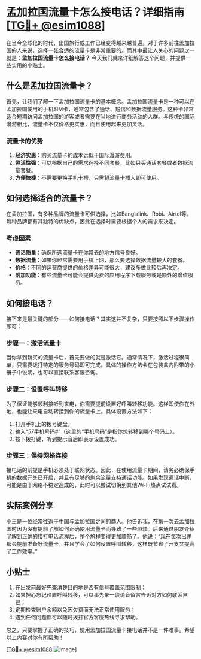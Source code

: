 # 孟加拉国流量卡怎么接电话？详细指南[[TG💪+ @esim1088](https://t.me/s/esim1088)]

在当今全球化的时代，出国旅行或工作已经变得越来越普遍。对于许多前往孟加拉国的人来说，选择一张合适的流量卡是非常重要的。而其中最让人关心的问题之一就是：**孟加拉国流量卡怎么接电话？** 今天我们就来详细解答这个问题，并提供一些实用的小贴士。

## 什么是孟加拉国流量卡？

首先，让我们了解一下孟加拉国流量卡的基本概念。孟加拉国流量卡是一种可以在孟加拉国使用的手机SIM卡，通常包含了通话、短信和数据流量服务。这种卡非常适合短期访问孟加拉国的游客或者需要在当地进行商务活动的人群。与传统的国际漫游相比，流量卡不仅价格更实惠，而且使用起来更加灵活。

### 流量卡的优势

1. **经济实惠**：购买流量卡的成本远低于国际漫游费用。
2. **灵活性强**：可以根据自己的需求选择不同套餐，比如只买通话套餐或者数据流量套餐。
3. **方便快捷**：不需要更换手机卡槽，只需将流量卡插入即可使用。

## 如何选择适合的流量卡？

在孟加拉国，有多种品牌的流量卡可供选择，比如Banglalink、Robi、Airtel等。每种品牌都有其独特的优缺点，因此在选择时需要根据个人的需求来决定。

### 考虑因素

- **通话质量**：确保所选流量卡在你常去的地方信号良好。
- **数据流量**：如果你经常需要用手机上网，那么要选择数据流量较大的套餐。
- **价格**：不同的运营商提供的价格差异可能很大，建议多做比较后再决定。
- **附加功能**：有些流量卡可能会提供免费的应用程序下载服务或是额外的增值服务。

## 如何接电话？

接下来是最关键的部分——如何接电话？其实这并不复杂，只要按照以下步骤操作即可：

### 步骤一：激活流量卡

当你拿到新买的流量卡后，首先要做的就是激活它。通常情况下，激活过程很简单，只需要拨打特定的服务号码即可完成。具体的操作方法会在包装盒内附带的小册子中说明，也可以直接联系客服咨询。

### 步骤二：设置呼叫转移

为了保证能够顺利接听到来电，你需要提前设置好呼叫转移功能。这样即使你在外地，也能让来电自动转接到你的流量卡上。具体设置方法如下：

1. 打开手机上的拨号键盘。
2. 输入“*57*手机号码#”（这里的“手机号码”是指你想转移到哪个号码上）。
3. 按下拨打键，听到提示音后即表示设置成功。

### 步骤三：保持网络连接

接电话的前提是手机必须处于联网状态。因此，在使用流量卡期间，请务必确保手机的数据开关已开启，并且有足够的剩余流量支持通话功能。如果发现通话中断，可能是由于网络不稳定造成的，此时可以尝试切换到其他Wi-Fi热点试试看。

## 实际案例分享

小王是一位经常往返于中国与孟加拉国之间的商人。他告诉我，在第一次去孟加拉国时因为没有提前了解如何正确使用流量卡而导致了一些麻烦。后来通过朋友介绍了解到正确的接打电话流程后，整个旅程变得更加顺畅了。他说：“现在每次出差都会提前准备好流量卡，并且学会了如何设置呼叫转移，这样既节省了开支又提高了工作效率。”

## 小贴士

1. 在出发前最好先查清楚目的地是否有信号覆盖范围限制；
2. 如果担心忘记设置呼叫转移，可以事先录一段语音留言告诉对方如何联系自己；
3. 定期检查账户余额以免因欠费而无法正常使用服务；
4. 遇到任何问题都可以随时拨打官方客服热线寻求帮助。

总之，只要掌握了正确的技巧，使用孟加拉国流量卡接电话并不是一件难事。希望以上内容对你有所帮助！

[[TG💪+ @esim1088](https://t.me/s/esim1088) ![Image](https://i.postimg.cc/4NQfJmqS/Snipaste-2025-05-13-00-14-12.png)]